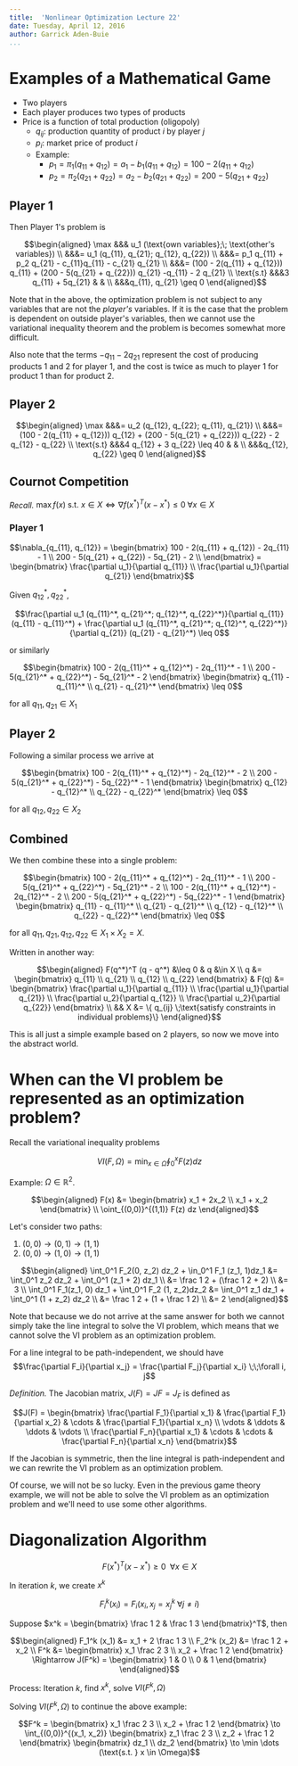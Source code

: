 ```yaml
---
title:  'Nonlinear Optimization Lecture 22'
date: Tuesday, April 12, 2016
author: Garrick Aden-Buie
...
```


# Examples of a Mathematical Game

- Two players
- Each player produces two types of products
- Price is a function of total production (oligopoly)
    - $q_{ij}$: production quantity of product $i$ by player $j$
    - $p_i$: market price of product $i$
    - Example:
        - $p_1 = \pi_1 (q_{11} + q_{12}) = a_1 - b_1(q_{11} + q_{12}) = 100 - 2(q_{11} + q_{12})$
        - $p_2 = \pi_2 (q_{21} + q_{22}) = a_2 - b_2(q_{21} + q_{22}) = 200 - 5(q_{21} + q_{22})$

## Player 1

Then Player 1's problem is

$$\begin{aligned}
\max        &&& u_1 (\text{own variables};\; \text{other's variables}) \\
            &&&= u_1 (q_{11}, q_{21}; q_{12}, q_{22}) \\
            &&&= p_1 q_{11} + p_2 q_{21} - c_{11}q_{11} - c_{21} q_{21} \\
            &&&= (100 - 2(q_{11} + q_{12})) q_{11} + (200 - 5(q_{21} + q_{22})) q_{21} -q_{11} - 2 q_{21} \\
\text{s.t}	&&&3 q_{11} + 5q_{21}		&	& \\
            &&&q_{11}, q_{21} \geq 0
\end{aligned}$$

Note that in the above, the optimization problem is not subject to any variables that are not the *player's* variables.
If it is the case that the problem is dependent on outside player's variables, then we cannot use the variational inequality theorem and the problem is becomes somewhat more difficult.

Also note that the terms $-q_{11} - 2 q_{21}$ represent the cost of producing products 1 and 2 for player 1, and the cost is twice as much to player 1 for product 1 than for product 2.

## Player 2

$$\begin{aligned}
\max        &&&= u_2  (q_{12}, q_{22}; q_{11}, q_{21}) \\
            &&&= (100 - 2(q_{11} + q_{12})) q_{12} + (200 - 5(q_{21} + q_{22})) q_{22} - 2 q_{12} -  q_{22} \\
\text{s.t}	&&&4 q_{12} + 3 q_{22} \leq 40 &	& \\
            &&&q_{12}, q_{22} \geq 0
\end{aligned}$$


## Cournot Competition

*Recall.* $\max f(x)\; \text{s.t. } x \in X \Leftrightarrow \nabla f(x^*)^T (x - x^*) \leq 0 \;\forall x \in X$

### Player 1

$$\nabla_{q_{11}, q_{12}} =
  \begin{bmatrix} 100 - 2(q_{11} + q_{12}) - 2q_{11} - 1 \\
                  200 - 5(q_{21} + q_{22}) - 5q_{21} - 2 \\
  \end{bmatrix} = \begin{bmatrix} \frac{\partial u_1}{\partial q_{11}} \\ \frac{\partial u_1}{\partial q_{21}}  \end{bmatrix}$$

Given $q_{12}^*, q_{22}^*$,

$$\frac{\partial u_1 (q_{11}^*, q_{21}^*; q_{12}^*, q_{22}^*)}{\partial q_{11}} (q_{11} - q_{11}^*) + \frac{\partial u_1 (q_{11}^*, q_{21}^*; q_{12}^*, q_{22}^*)}{\partial q_{21}} (q_{21} - q_{21}^*) \leq 0$$

or similarly

$$\begin{bmatrix} 100 - 2(q_{11}^* + q_{12}^*) - 2q_{11}^* - 1 \\
                  200 - 5(q_{21}^* + q_{22}^*) - 5q_{21}^* - 2
  \end{bmatrix} \begin{bmatrix} q_{11} - q_{11}^* \\ q_{21} - q_{21}^* \end{bmatrix} \leq 0$$

for all $q_{11}, q_{21} \in X_1$

## Player 2

Following a similar process we arrive at

$$\begin{bmatrix} 100 - 2(q_{11}^* + q_{12}^*) - 2q_{12}^* - 2 \\
                  200 - 5(q_{21}^* + q_{22}^*) - 5q_{22}^* - 1
  \end{bmatrix} \begin{bmatrix} q_{12} - q_{12}^* \\ q_{22} - q_{22}^* \end{bmatrix} \leq 0$$

for all $q_{12}, q_{22} \in X_2$

## Combined

We then combine these into a single problem:

$$\begin{bmatrix} 100 - 2(q_{11}^* + q_{12}^*) - 2q_{11}^* - 1 \\
                  200 - 5(q_{21}^* + q_{22}^*) - 5q_{21}^* - 2 \\
                  100 - 2(q_{11}^* + q_{12}^*) - 2q_{12}^* - 2 \\
                  200 - 5(q_{21}^* + q_{22}^*) - 5q_{22}^* - 1
  \end{bmatrix}
  \begin{bmatrix} q_{11} - q_{11}^* \\
                  q_{21} - q_{21}^* \\
                  q_{12} - q_{12}^* \\
                  q_{22} - q_{22}^*
  \end{bmatrix} \leq 0$$

for all $q_{11}, q_{21}, q_{12}, q_{22} \in X_1 \times X_2 = X$.

Written in another way:

$$\begin{aligned}
F(q^*)^T (q - q^*) &\leq 0 & q &\in X \\
q &= \begin{bmatrix} q_{11} \\ q_{21} \\ q_{12} \\ q_{22} \end{bmatrix} & F(q) &= \begin{bmatrix} \frac{\partial u_1}{\partial q_{11}} \\ \frac{\partial u_1}{\partial q_{21}} \\ \frac{\partial u_2}{\partial q_{12}} \\ \frac{\partial u_2}{\partial q_{22}} \end{bmatrix} \\
&& X &= \{ q_{ij} \;\text{satisfy constraints in individual problems}\}
\end{aligned}$$

This is all just a simple example based on 2 players, so now we move into the abstract world.

# When can the VI problem be represented as an optimization problem?

Recall the variational inequality problems

$$VI(F, \Omega) = \min_{x \in \Omega} \oint_0^x F(z) dz$$

Example: $\Omega \in \mathbb{R}^2$.

$$\begin{aligned}
F(x) &= \begin{bmatrix} x_1 + 2x_2 \\ x_1 + x_2 \end{bmatrix} \\
\oint_{(0,0)}^{(1,1)} F(z) dz
\end{aligned}$$

Let's consider two paths:

1. $(0,0) \to (0,1) \to (1,1)$
2. $(0,0) \to (1,0) \to (1,1)$

$$\begin{aligned}
\int_0^1 F_2(0, z_2) dz_2 + \in_0^1 F_1 (z_1, 1)dz_1 &= \int_0^1 z_2 dz_2 + \int_0^1 (z_1 + 2) dz_1 \\
&= \frac 1 2 + (\frac 1 2 + 2) \\
&= 3 \\
\int_0^1 F_1(z_1, 0) dz_1 + \int_0^1 F_2 (1, z_2)dz_2 &= \int_0^1 z_1 dz_1 + \int_0^1 (1 + z_2) dz_2 \\
&= \frac 1 2 + (1 + \frac 1 2) \\
&= 2
\end{aligned}$$

Note that because we do not arrive at the same answer for both we cannot simply take the line integral to solve the VI problem, which means that we cannot solve the VI problem as an optimization problem.

For a line integral to be path-independent, we should have $$\frac{\partial F_i}{\partial x_j} = \frac{\partial F_j}{\partial x_i} \;\;\forall i, j$$

*Definition.* The Jacobian matrix, $J(F) = JF = J_F$ is defined as

$$J(F) =
\begin{bmatrix}  
\frac{\partial F_1}{\partial x_1} & \frac{\partial F_1}{\partial x_2} & \cdots & \frac{\partial F_1}{\partial x_n} \\
\vdots & \ddots & \ddots & \vdots \\
\frac{\partial F_n}{\partial x_1} & \cdots & \cdots & \frac{\partial F_n}{\partial x_n}
\end{bmatrix}$$

If the Jacobian is symmetric, then the line integral is path-independent and we can rewrite the VI problem as an optimization problem.

Of course, we will not be so lucky.
Even in the previous game theory example, we will not be able to solve the VI problem as an optimization problem and we'll need to use some other algorithms.

# Diagonalization Algorithm

$$F(x^*)^T (x - x^*) \geq 0 \;\;\forall x \in X$$

In iteration $k$, we create $x^k$

$$F_i^k (x_i) = F_i (x_i, x_j = x_j^k \;\forall j \neq i)$$

Suppose $x^k = \begin{bmatrix} \frac 1 2 & \frac 1 3 \end{bmatrix}^T$, then

$$\begin{aligned}
F_1^k (x_1) &= x_1 + 2 \frac 1 3 \\
F_2^k (x_2) &= \frac 1 2 + x_2 \\
F^k &= \begin{bmatrix} x_1 \frac 2 3 \\ x_2 + \frac 1 2 \end{bmatrix} \Rightarrow J(F^k) = \begin{bmatrix} 1 & 0 \\ 0 & 1 \end{bmatrix}
\end{aligned}$$

Process: Iteration $k$, find $x^k$, solve $VI(F^k, \Omega)$

Solving $VI(F^k, \Omega)$ to continue the above example:

$$F^k = \begin{bmatrix} x_1 \frac 2 3 \\ x_2 + \frac 1 2 \end{bmatrix}
\to \int_{(0,0)}^{(x_1, x_2)} \begin{bmatrix} z_1 \frac 2 3 \\ z_2 + \frac 1 2 \end{bmatrix} \begin{bmatrix} dz_1 \\ dz_2 \end{bmatrix} \to \min \dots (\text{s.t. } x \in \Omega)$$
